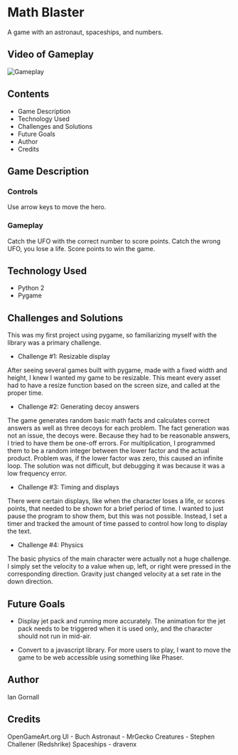 # Math Blaster
A game with an astronaut, spaceships, and numbers.

## Video of Gameplay
![Gameplay](./readme/math-blaster.gif)

## Contents
  * Game Description
  * Technology Used
  * Challenges and Solutions
  * Future Goals
  * Author
  * Credits

## Game Description
### Controls
Use arrow keys to move the hero.

### Gameplay
Catch the UFO with the correct number to score points.
Catch the wrong UFO, you lose a life.
Score points to win the game.

## Technology Used
  * Python 2
  * Pygame

## Challenges and Solutions
This was my first project using pygame, so familiarizing myself with the library was a primary challenge.

  * Challenge #1: Resizable display

  After seeing several games built with pygame, made with a fixed width and height, I knew I wanted my game to be resizable.  This meant every asset had to have a resize function based on the screen size, and called at the proper time.

  * Challenge #2: Generating decoy answers

  The game generates random basic math facts and calculates correct answers as well as three decoys for each problem.  The fact generation was not an issue, the decoys were.  Because they had to be reasonable answers, I tried to have them be one-off errors.  For multiplication, I programmed them to be a random integer between the lower factor and the actual product.  Problem was, if the lower factor was zero, this caused an infinite loop.  The solution was not difficult, but debugging it was because it was a low frequency error.

  * Challenge #3: Timing and displays

  There were certain displays, like when the character loses a life, or scores points, that needed to be shown for a brief period of time.  I wanted to just pause the program to show them, but this was not possible.  Instead, I set a timer and tracked the amount of time passed to control how long to display the text.

  * Challenge #4: Physics

  The basic physics of the main character were actually not a huge challenge.  I simply set the velocity to a value when up, left, or right were pressed in the corresponding direction.  Gravity just changed velocity at a set rate in the down direction.

## Future Goals
  * Display jet pack and running more accurately.  The animation for the jet pack needs to be triggered when it is used only, and the character should not run in mid-air.

  * Convert to a javascript library.  For more users to play, I want to move the game to be web accessible using something like Phaser.

## Author
  Ian Gornall

## Credits
OpenGameArt.org
UI - Buch
Astronaut - MrGecko
Creatures - Stephen Challener (Redshrike)
Spaceships - dravenx
